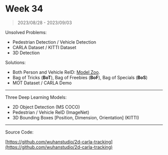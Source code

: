 # Week 34

> 2023/08/28 - 2023/09/03

Unsolved Problems:

- Pedestrian Detection / Vehicle Detection
- CARLA Dataset / KITTI Dataset  
- 3D Detection  

Solutions:

- Both Person and Vehicle ReID: [Model Zoo](https://github.com/JDAI-CV/fast-reid/blob/master/MODEL_ZOO.md).  
- Bag of Tricks (**BoT**), Bag of Freebies (**BoF**), Bag of Specials (**BoS**)  
- MOT Dataset / CARLA Demo  

<hr />

Three Deep Learning Models:

- 2D Object Detection (MS COCO)  
- Pedestrian / Vehicle ReID (ImageNet)  
- 3D Bounding Boxes [Position, Dimension, Orientation] (KITTI)  

<hr />

Source Code:

[https://github.com/wuhanstudio/2d-carla-tracking](https://github.com/wuhanstudio/2d-carla-tracking)  
